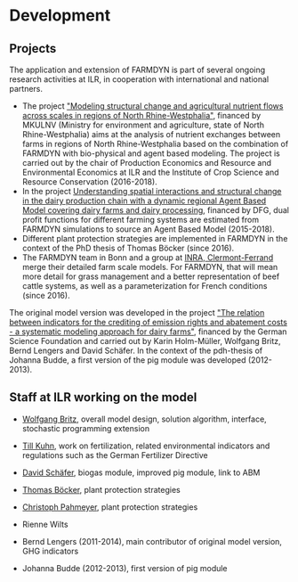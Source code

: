 # Development

## Projects

The application and extension of FARMDYN is part of several ongoing
research activities at ILR, in cooperation with international and
national partners.

-   The project ["Modeling structural change and agricultural nutrient
    flows across scales in regions of North
    Rhine-Westphalia"](/em/rsrch/usl_e.htm), financed by MKULNV
    (Ministry for environment and agriculture, state of North
    Rhine-Westphalia) aims at the analysis of nutrient exchanges between
    farms in regions of North Rhine-Westphalia based on the combination
    of FARMDYN with bio-physical and agent based modeling. The project
    is carried out by the chair of Production Economics and Resource and
    Environmental Economics at ILR and the Institute of Crop Science and
    Resource Conservation (2016-2018).
-   In the project [Understanding spatial interactions and structural
    change in the dairy production chain with a dynamic regional Agent
    Based Model covering dairy farms and dairy
    processing](/agpo/rsrch/dfg-dairystruct/dfgdairystruct_e.htm),
    financed by DFG, dual profit functions for different farming systems
    are estimated from FARMDYN simulations to source an Agent Based
    Model (2015-2018).
-   Different plant protection strategies are implemented in FARMDYN in
    the context of the PhD thesis of Thomas Böcker (since 2016).
-   The FARMDYN team in Bonn and a group at [INRA,
    Clermont-Ferrand](http://www1.clermont.inra.fr/urh/index.php/en/general/show/id/18)
    merge their detailed farm scale models. For FARMDYN, that will mean
    more detail for grass management and a better representation of beef
    cattle systems, as well as a parameterization for French conditions
    (since 2016).

The original model version was developed in the project ["The relation
between indicators for the crediting of emission rights and abatement
costs - a systematic modeling approach for dairy
farms"](/agpo/rsrch/dfg-ghgabat/dfgabat_e.htm), financed by the German
Science Foundation and carried out by Karin Holm-Müller, Wolfgang Britz,
Bernd Lengers and David Schäfer. In the context of the pdh-thesis of
Johanna Budde, a first version of the pig module was developed
(2012-2013).

## Staff at ILR working on the model

-   [Wolfgang Britz](/em/staff/britz/britz_e.htm), overall model design,
    solution algorithm, interface, stochastic programming extension
-   [Till Kuhn](/abtru/Mitarbeiter/kuhn/kuhnTill_d.htm), work on
    fertilization, related environmental indicators and regulations such
    as the German Fertilizer Directive
-   [David Schäfer](/em/staff/schaefer/schaefer_e.htm), biogas module,
    improved pig module, link to ABM
-   [Thomas Böcker](/em/staff/boecker/boecker_e.htm), plant protection
    strategies
-   [Christoph Pahmeyer](/em/staff/boecker/boecker_e.htm), plant protection
    strategies
-   Rienne Wilts

-   Bernd Lengers (2011-2014), main contributor of original model
    version, GHG indicators
-   Johanna Budde (2012-2013), first version of pig module
